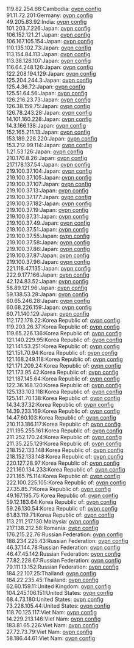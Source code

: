 119.82.254.66:Cambodia: [ovpn config](vpn/119_82_254_66.ovpn)  
91.11.72.201:Germany: [ovpn config](vpn/91_11_72_201.ovpn)  
49.205.83.92:India: [ovpn config](vpn/49_205_83_92.ovpn)  
101.203.7.226:Japan: [ovpn config](vpn/101_203_7_226.ovpn)  
106.152.121.21:Japan: [ovpn config](vpn/106_152_121_21.ovpn)  
106.167.105.154:Japan: [ovpn config](vpn/106_167_105_154.ovpn)  
110.135.102.73:Japan: [ovpn config](vpn/110_135_102_73.ovpn)  
113.154.84.113:Japan: [ovpn config](vpn/113_154_84_113.ovpn)  
113.38.128.107:Japan: [ovpn config](vpn/113_38_128_107.ovpn)  
116.64.248.126:Japan: [ovpn config](vpn/116_64_248_126.ovpn)  
122.208.194.129:Japan: [ovpn config](vpn/122_208_194_129.ovpn)  
125.204.244.3:Japan: [ovpn config](vpn/125_204_244_3.ovpn)  
125.4.36.72:Japan: [ovpn config](vpn/125_4_36_72.ovpn)  
125.51.64.56:Japan: [ovpn config](vpn/125_51_64_56.ovpn)  
126.216.23.73:Japan: [ovpn config](vpn/126_216_23_73.ovpn)  
126.38.159.75:Japan: [ovpn config](vpn/126_38_159_75.ovpn)  
126.78.243.28:Japan: [ovpn config](vpn/126_78_243_28.ovpn)  
14.101.160.228:Japan: [ovpn config](vpn/14_101_160_228.ovpn)  
14.3.166.138:Japan: [ovpn config](vpn/14_3_166_138.ovpn)  
152.165.211.13:Japan: [ovpn config](vpn/152_165_211_13.ovpn)  
153.189.228.220:Japan: [ovpn config](vpn/153_189_228_220.ovpn)  
153.212.99.114:Japan: [ovpn config](vpn/153_212_99_114.ovpn)  
1.21.53.126:Japan: [ovpn config](vpn/1_21_53_126.ovpn)  
210.170.8.26:Japan: [ovpn config](vpn/210_170_8_26.ovpn)  
217.178.137.54:Japan: [ovpn config](vpn/217_178_137_54.ovpn)  
219.100.37.104:Japan: [ovpn config](vpn/219_100_37_104.ovpn)  
219.100.37.105:Japan: [ovpn config](vpn/219_100_37_105.ovpn)  
219.100.37.107:Japan: [ovpn config](vpn/219_100_37_107.ovpn)  
219.100.37.13:Japan: [ovpn config](vpn/219_100_37_13.ovpn)  
219.100.37.177:Japan: [ovpn config](vpn/219_100_37_177.ovpn)  
219.100.37.182:Japan: [ovpn config](vpn/219_100_37_182.ovpn)  
219.100.37.19:Japan: [ovpn config](vpn/219_100_37_19.ovpn)  
219.100.37.31:Japan: [ovpn config](vpn/219_100_37_31.ovpn)  
219.100.37.49:Japan: [ovpn config](vpn/219_100_37_49.ovpn)  
219.100.37.51:Japan: [ovpn config](vpn/219_100_37_51.ovpn)  
219.100.37.55:Japan: [ovpn config](vpn/219_100_37_55.ovpn)  
219.100.37.58:Japan: [ovpn config](vpn/219_100_37_58.ovpn)  
219.100.37.86:Japan: [ovpn config](vpn/219_100_37_86.ovpn)  
219.100.37.87:Japan: [ovpn config](vpn/219_100_37_87.ovpn)  
219.100.37.96:Japan: [ovpn config](vpn/219_100_37_96.ovpn)  
221.118.47.135:Japan: [ovpn config](vpn/221_118_47_135.ovpn)  
222.9.177.166:Japan: [ovpn config](vpn/222_9_177_166.ovpn)  
42.124.83.52:Japan: [ovpn config](vpn/42_124_83_52.ovpn)  
58.89.121.96:Japan: [ovpn config](vpn/58_89_121_96.ovpn)  
59.138.53.28:Japan: [ovpn config](vpn/59_138_53_28.ovpn)  
60.65.246.28:Japan: [ovpn config](vpn/60_65_246_28.ovpn)  
60.68.226.159:Japan: [ovpn config](vpn/60_68_226_159.ovpn)  
60.71.140.129:Japan: [ovpn config](vpn/60_71_140_129.ovpn)  
112.172.178.22:Korea Republic of: [ovpn config](vpn/112_172_178_22.ovpn)  
119.203.26.37:Korea Republic of: [ovpn config](vpn/119_203_26_37.ovpn)  
119.65.226.136:Korea Republic of: [ovpn config](vpn/119_65_226_136.ovpn)  
121.140.229.95:Korea Republic of: [ovpn config](vpn/121_140_229_95.ovpn)  
121.141.53.251:Korea Republic of: [ovpn config](vpn/121_141_53_251.ovpn)  
121.151.70.94:Korea Republic of: [ovpn config](vpn/121_151_70_94.ovpn)  
121.168.249.118:Korea Republic of: [ovpn config](vpn/121_168_249_118.ovpn)  
121.171.209.24:Korea Republic of: [ovpn config](vpn/121_171_209_24.ovpn)  
121.173.95.42:Korea Republic of: [ovpn config](vpn/121_173_95_42.ovpn)  
121.187.145.64:Korea Republic of: [ovpn config](vpn/121_187_145_64.ovpn)  
122.36.168.120:Korea Republic of: [ovpn config](vpn/122_36_168_120.ovpn)  
125.133.103.118:Korea Republic of: [ovpn config](vpn/125_133_103_118.ovpn)  
125.141.70.138:Korea Republic of: [ovpn config](vpn/125_141_70_138.ovpn)  
14.34.37.32:Korea Republic of: [ovpn config](vpn/14_34_37_32.ovpn)  
14.39.233.169:Korea Republic of: [ovpn config](vpn/14_39_233_169.ovpn)  
14.47.60.103:Korea Republic of: [ovpn config](vpn/14_47_60_103.ovpn)  
210.113.186.117:Korea Republic of: [ovpn config](vpn/210_113_186_117.ovpn)  
211.195.255.161:Korea Republic of: [ovpn config](vpn/211_195_255_161.ovpn)  
211.252.170.24:Korea Republic of: [ovpn config](vpn/211_252_170_24.ovpn)  
211.35.225.129:Korea Republic of: [ovpn config](vpn/211_35_225_129.ovpn)  
218.152.133.148:Korea Republic of: [ovpn config](vpn/218_152_133_148.ovpn)  
218.152.133.148:Korea Republic of: [ovpn config](vpn/218_152_133_148.ovpn)  
220.127.28.97:Korea Republic of: [ovpn config](vpn/220_127_28_97.ovpn)  
221.160.134.233:Korea Republic of: [ovpn config](vpn/221_160_134_233.ovpn)  
221.165.75.114:Korea Republic of: [ovpn config](vpn/221_165_75_114.ovpn)  
222.100.225.105:Korea Republic of: [ovpn config](vpn/222_100_225_105.ovpn)  
27.35.85.7:Korea Republic of: [ovpn config](vpn/27_35_85_7.ovpn)  
49.167.195.75:Korea Republic of: [ovpn config](vpn/49_167_195_75.ovpn)  
59.12.183.64:Korea Republic of: [ovpn config](vpn/59_12_183_64.ovpn)  
59.26.130.54:Korea Republic of: [ovpn config](vpn/59_26_130_54.ovpn)  
61.83.119.71:Korea Republic of: [ovpn config](vpn/61_83_119_71.ovpn)  
113.211.217.130:Malaysia: [ovpn config](vpn/113_211_217_130.ovpn)  
217.138.212.58:Romania: [ovpn config](vpn/217_138_212_58.ovpn)  
176.215.22.76:Russian Federation: [ovpn config](vpn/176_215_22_76.ovpn)  
188.234.225.43:Russian Federation: [ovpn config](vpn/188_234_225_43.ovpn)  
46.37.144.78:Russian Federation: [ovpn config](vpn/46_37_144_78.ovpn)  
46.47.45.142:Russian Federation: [ovpn config](vpn/46_47_45_142.ovpn)  
77.82.228.67:Russian Federation: [ovpn config](vpn/77_82_228_67.ovpn)  
79.111.13.152:Russian Federation: [ovpn config](vpn/79_111_13_152.ovpn)  
184.22.107.25:Thailand: [ovpn config](vpn/184_22_107_25.ovpn)  
184.22.235.45:Thailand: [ovpn config](vpn/184_22_235_45.ovpn)  
62.60.159.11:United Kingdom: [ovpn config](vpn/62_60_159_11.ovpn)  
104.245.106.151:United States: [ovpn config](vpn/104_245_106_151.ovpn)  
68.4.73.180:United States: [ovpn config](vpn/68_4_73_180.ovpn)  
73.228.105.44:United States: [ovpn config](vpn/73_228_105_44.ovpn)  
118.70.125.117:Viet Nam: [ovpn config](vpn/118_70_125_117.ovpn)  
14.229.213.146:Viet Nam: [ovpn config](vpn/14_229_213_146.ovpn)  
183.81.65.226:Viet Nam: [ovpn config](vpn/183_81_65_226.ovpn)  
27.72.73.79:Viet Nam: [ovpn config](vpn/27_72_73_79.ovpn)  
58.186.44.61:Viet Nam: [ovpn config](vpn/58_186_44_61.ovpn)  
